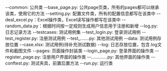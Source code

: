 --common: 公共类
       --base_page.py: 公共page页类，所有的pages都可以继承该类，使用它的方法
       --setting.py: 配置文件类，所有的配置信息都写在该类中
       --deal_excel.py：Excel操作类，Excel读写操作都写在该类中
       --random_data.py：根据时间按一定规则生成用户信息用于注册和新增
       --log.py: 日志记录方法
--testcases: 测试用例集
       --test_login.py: 登录测试用例
       --test_register.py: 注册测试用例
       --test_.......py: 其他测试用例
--data: 测试用例存放位置
       --case.xlsx: 测试用例(待补充测试数据)
--log: 日志存放位置，包含.log文件和截图文件
--pages: 页面操作封装类
       --login_page.py: 登录界面的操作类
       --register_page.py: 注册用户界面的操作类
       --.............py: 其他界面的操作类
--conftest.py: 测试夹具，前置后置方法
--run.py: 运行类